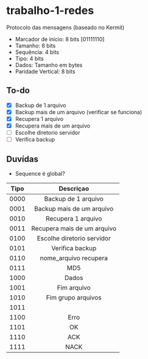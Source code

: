 # trabalho-1-redes

Protocolo das mensagens (baseado no Kermit)

- Marcador de início: 8 bits [01111110]
- Tamanho: 6 bits
- Sequência: 4 bits
- Tipo: 4 bits
- Dados: Tamanho em bytes
- Paridade Vertical: 8 bits

## To-do

- [X] Backup de 1 arquivo
- [X] Backup mais de um arquivo (verificar se funciona)
- [X] Recupera 1 arquivo
- [X] Recupera mais de um arquivo
- [ ] Escolhe diretorio servidor
- [ ] Verifica backup

## Duvídas

- Sequence é global?

| Tipo 	|          Descriçao          	|
|:----:	|:---------------------------:	|
| 0000 	|      Backup de 1 arquivo      |
| 0001 	|  Backup mais de um arquivo  	|
| 0010 	|      Recupera 1 arquivo     	|
| 0011 	| Recupera mais de um arquivo 	|
| 0100 	|  Escolhe diretorio servidor 	|
| 0101 	|       Verifica backup       	|
| 0110 	|    nome_arquivo recupera    	|
| 0111 	|             MD5             	|
| 1000 	|            Dados            	|
| 1001 	|         Fim arquivo         	|
| 1010 	|      Fim grupo arquivos     	|
| 1011 	|                             	|
| 1100 	|             Erro            	|
| 1101 	|              OK             	|
| 1110 	|             ACK             	|
| 1111 	|             NACK            	|
